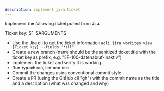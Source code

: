 ```yaml
---
description: implement jira ticket
---
```


Implement the following ticket pulled from Jira.

Ticket key: SF-$ARGUMENTS

- Use the Jira cli to get the ticket information `acli jira workitem view [Ticket key] --fields "*all"`
- Create a new branch (name should be the sanitized ticket title with the ticket key as prefix, e.g. "SF-100-datenabruf-inaktiv")
- Implement the ticket and verify it is working.
- Run typecheck, lint and test
- Commit the changes using conventional commit style
- Create a PR (using the GitHub cli "gh") with the commit name as the title and a description (what was changed and why)
